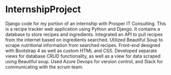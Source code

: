 # InternshipProject
Django code for my portion of an internship with Prosper IT Consulting.
This is a recipe tracker web application using Python and Django. 
It contains a database to store recipes and ingredients.
Integrated an API to pull recipes from the internet based on ingredients searched.
Utilized Beautiful Soup to scrape nutritional information from searched recipes.
Front-end designed with Bootstrap 4 as well as custom HTML and CSS.
Developed separate views for database CRUD functionality, as well as a view for data scraped using Beautiful soup.
Used Azure Devops for version control, and Slack for communicating with the scrum team.
